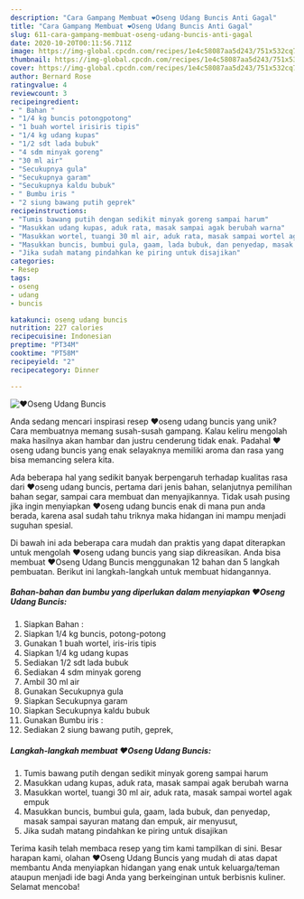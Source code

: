 ```yaml
---
description: "Cara Gampang Membuat ❤Oseng Udang Buncis Anti Gagal"
title: "Cara Gampang Membuat ❤Oseng Udang Buncis Anti Gagal"
slug: 611-cara-gampang-membuat-oseng-udang-buncis-anti-gagal
date: 2020-10-20T00:11:56.711Z
image: https://img-global.cpcdn.com/recipes/1e4c58087aa5d243/751x532cq70/❤oseng-udang-buncis-foto-resep-utama.jpg
thumbnail: https://img-global.cpcdn.com/recipes/1e4c58087aa5d243/751x532cq70/❤oseng-udang-buncis-foto-resep-utama.jpg
cover: https://img-global.cpcdn.com/recipes/1e4c58087aa5d243/751x532cq70/❤oseng-udang-buncis-foto-resep-utama.jpg
author: Bernard Rose
ratingvalue: 4
reviewcount: 3
recipeingredient:
- " Bahan "
- "1/4 kg buncis potongpotong"
- "1 buah wortel irisiris tipis"
- "1/4 kg udang kupas"
- "1/2 sdt lada bubuk"
- "4 sdm minyak goreng"
- "30 ml air"
- "Secukupnya gula"
- "Secukupnya garam"
- "Secukupnya kaldu bubuk"
- " Bumbu iris "
- "2 siung bawang putih geprek"
recipeinstructions:
- "Tumis bawang putih dengan sedikit minyak goreng sampai harum"
- "Masukkan udang kupas, aduk rata, masak sampai agak berubah warna"
- "Masukkan wortel, tuangi 30 ml air, aduk rata, masak sampai wortel agak empuk"
- "Masukkan buncis, bumbui gula, gaam, lada bubuk, dan penyedap, masak sampai sayuran matang dan empuk, air menyusut,"
- "Jika sudah matang pindahkan ke piring untuk disajikan"
categories:
- Resep
tags:
- oseng
- udang
- buncis

katakunci: oseng udang buncis 
nutrition: 227 calories
recipecuisine: Indonesian
preptime: "PT34M"
cooktime: "PT58M"
recipeyield: "2"
recipecategory: Dinner

---
```



![❤Oseng Udang Buncis](https://img-global.cpcdn.com/recipes/1e4c58087aa5d243/751x532cq70/❤oseng-udang-buncis-foto-resep-utama.jpg)

Anda sedang mencari inspirasi resep ❤oseng udang buncis yang unik? Cara membuatnya memang susah-susah gampang. Kalau keliru mengolah maka hasilnya akan hambar dan justru cenderung tidak enak. Padahal ❤oseng udang buncis yang enak selayaknya memiliki aroma dan rasa yang bisa memancing selera kita.

Ada beberapa hal yang sedikit banyak berpengaruh terhadap kualitas rasa dari ❤oseng udang buncis, pertama dari jenis bahan, selanjutnya pemilihan bahan segar, sampai cara membuat dan menyajikannya. Tidak usah pusing jika ingin menyiapkan ❤oseng udang buncis enak di mana pun anda berada, karena asal sudah tahu triknya maka hidangan ini mampu menjadi suguhan spesial.




Di bawah ini ada beberapa cara mudah dan praktis yang dapat diterapkan untuk mengolah ❤oseng udang buncis yang siap dikreasikan. Anda bisa membuat ❤Oseng Udang Buncis menggunakan 12 bahan dan 5 langkah pembuatan. Berikut ini langkah-langkah untuk membuat hidangannya.

<!--inarticleads1-->

##### Bahan-bahan dan bumbu yang diperlukan dalam menyiapkan ❤Oseng Udang Buncis:

1. Siapkan  Bahan :
1. Siapkan 1/4 kg buncis, potong-potong
1. Gunakan 1 buah wortel, iris-iris tipis
1. Siapkan 1/4 kg udang kupas
1. Sediakan 1/2 sdt lada bubuk
1. Sediakan 4 sdm minyak goreng
1. Ambil 30 ml air
1. Gunakan Secukupnya gula
1. Siapkan Secukupnya garam
1. Siapkan Secukupnya kaldu bubuk
1. Gunakan  Bumbu iris :
1. Sediakan 2 siung bawang putih, geprek,




<!--inarticleads2-->

##### Langkah-langkah membuat ❤Oseng Udang Buncis:

1. Tumis bawang putih dengan sedikit minyak goreng sampai harum
1. Masukkan udang kupas, aduk rata, masak sampai agak berubah warna
1. Masukkan wortel, tuangi 30 ml air, aduk rata, masak sampai wortel agak empuk
1. Masukkan buncis, bumbui gula, gaam, lada bubuk, dan penyedap, masak sampai sayuran matang dan empuk, air menyusut,
1. Jika sudah matang pindahkan ke piring untuk disajikan




Terima kasih telah membaca resep yang tim kami tampilkan di sini. Besar harapan kami, olahan ❤Oseng Udang Buncis yang mudah di atas dapat membantu Anda menyiapkan hidangan yang enak untuk keluarga/teman ataupun menjadi ide bagi Anda yang berkeinginan untuk berbisnis kuliner. Selamat mencoba!
